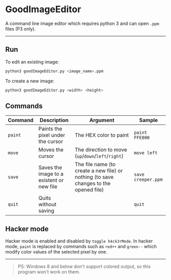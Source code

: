 # GoodImageEditor
A command line image editor which requires python 3 and can open `.ppm` files (P3 only).

---

## Run

To edit an existing image:

```sh
python3 goodImageEditor.py <image_name>.ppm
```

To create a new image:

```sh
python3 goodImageEditor.py <width> <height>
```

## Commands

| Command | Description                               | Argument                                                                             | Sample             |
| ------- | ----------------------------------------- | ------------------------------------------------------------------------------------ | ------------------ |
| `paint` | Paints the pixel under the cursor         | The HEX color to paint                                                               | `paint FFE000`     |
| `move`  | Moves the cursor                          | The direction to move (`up`/`down`/`left`/`right`)                                   | `move left`        |
| `save`  | Saves the image to a existent or new file | The file name (to create a new file) or nothing (to save changes to the opened file) | `save creeper.ppm` |
| `quit`  | Quits without saving                      |                                                                                      | `quit`             |

## Hacker mode

Hacker mode is enabled and disabled by `toggle h4ck3rMode`. In hacker mode, `paint` is replaced by commands such as `red++` and `green--` which modify color values of the selected pixel by one.

---

> PS: Windows 8 and below don't support colored output, so this program won't work on them.
